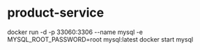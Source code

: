 # product-service

docker run -d -p 33060:3306 --name mysql -e MYSQL_ROOT_PASSWORD=root mysql:latest
docker start mysql

